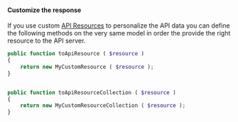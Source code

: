 
#### Customize the response
If you use custom [API Resources](https://laravel.com/docs/5.5/eloquent-resources) to personalize the API data you
can define the following methods on the very same model in order the provide the right resource to the API server.

```php
public function toApiResource ( $resource )
{
    return new MyCustomResource ( $resource );
}


public function toApiResourceCollection ( $resource )
{
    return new MyCustomResourceCollection ( $resource );
}
```
